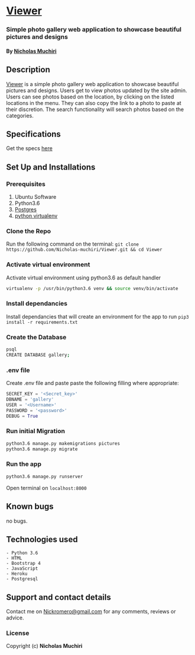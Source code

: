 # [Viewer](https://nicholasgallary.herokuapp.com/)
### Simple photo gallery web application to showcase beautiful pictures and designs 

#### By **[Nicholas Muchiri](https://github.com/Nicholas-muchiri)**

## Description
[Viewer]((https://nicholasgallary.herokuapp.com/)) is a simple photo gallery web application to showcase beautiful pictures and designs. Users get to view photos updated by the site admin. Users can see photos based on the location, by clicking on the listed locations in the menu. They can also copy the link to a photo to paste at their discretion. The search functionality will search photos based on the categories. 

## Specifications
Get the specs [here](https://github.com/Nicholas-muchiri/Viewer/blob/master/SPECS.md)

## Set Up and Installations

### Prerequisites
1. Ubuntu Software
2. Python3.6
3. [Postgres](https://www.postgresql.org/download/)
4. [python virtualenv](https://gist.github.com/Geoyi/d9fab4f609e9f75941946be45000632b)

### Clone the Repo
Run the following command on the terminal:
`git clone https://github.com/Nicholas-muchiri/Viewer.git && cd Viewer`

### Activate virtual environment
Activate virtual environment using python3.6 as default handler
```bash
virtualenv -p /usr/bin/python3.6 venv && source venv/bin/activate
```

### Install dependancies
Install dependancies that will create an environment for the app to run
`pip3 install -r requirements.txt`

### Create the Database
```bash
psql
CREATE DATABASE gallery;
```
### .env file
Create .env file and paste paste the following filling where appropriate:
```python
SECRET_KEY = '<Secret_key>'
DBNAME = 'gallery'
USER = '<Username>'
PASSWORD = '<password>'
DEBUG = True
```
### Run initial Migration
```bash
python3.6 manage.py makemigrations pictures
python3.6 manage.py migrate
```

### Run the app
```bash
python3.6 manage.py runserver
```
Open terminal on `localhost:8000`

## Known bugs
no bugs. 

## Technologies used
    - Python 3.6
    - HTML
    - Bootstrap 4
    - JavaScript
    - Heroku
    - Postgresql

## Support and contact details
Contact me on Nickromero@gmail.com for any comments, reviews or advice.

### License
Copyright (c) **Nicholas Muchiri**